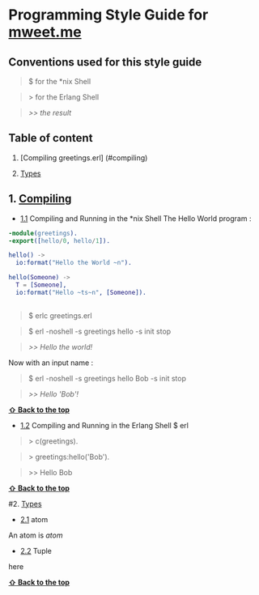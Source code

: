 # Programming Style Guide for [mweet.me](http://mweet.me)


## Conventions used for this style guide

>$ for the *nix Shell

>\> for the Erlang Shell

>*\>\> the result*


## Table of content

1. [Compiling greetings.erl] (#compiling)

2. [Types](#types)



## 1. [Compiling](#compiling)

- [1.1](#compiling--nix-shell) Compiling and Running in the *nix Shell
The Hello World program :

```erlang
-module(greetings).
-export([hello/0, hello/1]).

hello() ->
  io:format("Hello the World ~n").

hello(Someone) ->
  T = [Someone],
  io:format("Hello ~ts~n", [Someone]).
  
```

>$ erlc greetings.erl

>$ erl -noshell -s greetings hello -s init stop

>*\>\> Hello the world!*

Now with an input name :

>$ erl -noshell -s greetings hello Bob -s init stop

>*\>\> Hello 'Bob'!*

**[ &#8679; Back to the top](#table-of-content)**


- [1.2](#compiling--erlang-shell) Compiling and Running in the Erlang Shell
$ erl

> \> c(greetings).

>\> greetings:hello('Bob').

>\>\> Hello Bob

**[&#8679; Back to the top](#table-of-content)**


>
<a name="types"></a><a name="2"></a>
#2. [Types](#types)

<a name="2.1"></a><a name="types--atom"></a>
- [2.1](#types--atom) atom

An atom is 
*atom*

<a name="types--tuple"></a>
- [2.2](#types--tuple) Tuple

here

**[ &#8679; Back to the top](#table-of-content)**



